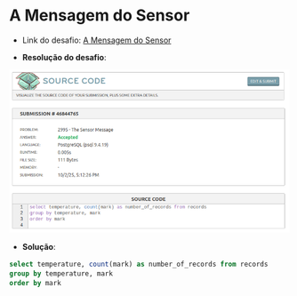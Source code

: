 # A Mensagem do Sensor

- Link do desafio: [A Mensagem do Sensor](https://www.beecrowd.com.br/judge/pt/problems/view/2995)

- **Resolução do desafio**:

![sensor](sensor.png)

- **Solução**:
```sql
select temperature, count(mark) as number_of_records from records 
group by temperature, mark
order by mark
```